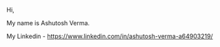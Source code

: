 Hi,

My name is Ashutosh Verma. 

My Linkedin - https://www.linkedin.com/in/ashutosh-verma-a64903219/ 
